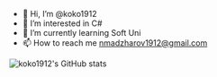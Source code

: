 - 👋 Hi, I’m @koko1912
- 👀 I’m interested in C#
- 🌱 I’m currently learning Soft Uni
- 📫 How to reach me nmadzharov1912@gmail.com

![koko1912's GitHub stats](https://github-readme-stats.vercel.app/api?username=koko1912&show_icons=true&theme=merko)
